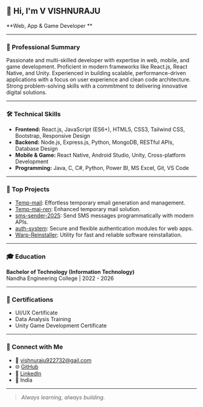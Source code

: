 ## 👋 Hi, I'm V VISHNURAJU

**Web, App & Game Developer **

---

### 🚀 Professional Summary
Passionate and multi-skilled developer with expertise in web, mobile, and game development. Proficient in modern frameworks like React.js, React Native, and Unity. Experienced in building scalable, performance-driven applications with a focus on user experience and clean code architecture. Strong problem-solving skills with a commitment to delivering innovative digital solutions.

---

### 🛠️ Technical Skills

- **Frontend:** React.js, JavaScript (ES6+), HTML5, CSS3, Tailwind CSS, Bootstrap, Responsive Design
- **Backend:** Node.js, Express.js, Python, MongoDB, RESTful APIs, Database Design
- **Mobile & Game:** React Native, Android Studio, Unity, Cross-platform Development
- **Programming:** Java, C, C#, Python, Power BI, MS Excel, Git, VS Code

---

### 📌 Top Projects

- [Temp-mail](https://github.com/vvraju56/Temp-mail): Effortless temporary email generation and management.
- [Temp-mai-ren](https://github.com/vvraju56/Temp-mai-ren): Enhanced temporary mail solution.
- [sms-sender-2025](https://github.com/vvraju56/sms-sender-2025): Send SMS messages programmatically with modern APIs.
- [auth-system](https://github.com/vvraju56/auth-system): Secure and flexible authentication modules for web apps.
- [Warp-Reinstaller](https://github.com/vvraju56/Warp-Reinstaller): Utility for fast and reliable software reinstallation.

---

### 🎓 Education

**Bachelor of Technology (Information Technology)**  
Nandha Engineering College | 2022 - 2026

---

### 🏅 Certifications

- UI/UX Certificate
- Data Analysis Training
- Unity Game Development Certificate

---

### 🔗 Connect with Me

- 📧 vishnuraju922732@gail.com
- 🌐 [GitHub](https://github.com/vvraju56)
- 💼 [LinkedIn](https://linkedin.com/in/vishnuraju-v-757b9929b)
- 📍 India

---

> *Always learning, always building.*

